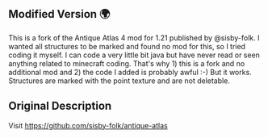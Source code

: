## Modified Version 🌍

This is a fork of the Antique Atlas 4 mod for 1.21 published by @sisby-folk. I wanted all structures to be marked and found no mod for this, so I tried coding it myself. I can code a very little bit java but have never read or seen anything related to minecraft coding. That's why 1) this is a fork and no additional mod and 2) the code I added is probably awful :-) But it works. Structures are marked with the point texture and are not deletable.

## Original Description

Visit https://github.com/sisby-folk/antique-atlas

